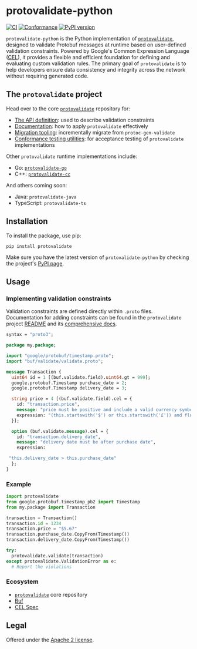 # protovalidate-python

[![CI](https://github.com/bufbuild/protovalidate-python/actions/workflows/ci.yaml/badge.svg)](https://github.com/bufbuild/protovalidate-python/actions/workflows/ci.yaml)
[![Conformance](https://github.com/bufbuild/protovalidate-python/actions/workflows/conformance.yaml/badge.svg)](https://github.com/bufbuild/protovalidate-python/actions/workflows/conformance.yaml)
[![PyPI version](https://badge.fury.io/py/protovalidate.svg)](https://badge.fury.io/py/protovalidate)

`protovalidate-python` is the Python implementation of [`protovalidate`](https://github.com/bufbuild/protovalidate), designed to validate Protobuf messages at runtime based on user-defined validation constraints. Powered by Google's Common Expression Language ([CEL](https://github.com/google/cel-spec)), it provides a flexible and efficient foundation for defining and evaluating custom validation rules. The primary goal of `protovalidate` is to help developers ensure data consistency and integrity across the network without requiring generated code.

## The `protovalidate` project

Head over to the core [`protovalidate`](https://github.com/bufbuild/protovalidate/) repository for:

- [The API definition](https://github.com/bufbuild/protovalidate/tree/main/proto/protovalidate/buf/validate/validate.proto): used to describe validation constraints
- [Documentation](https://github.com/bufbuild/protovalidate/tree/main/docs): how to apply `protovalidate` effectively
- [Migration tooling](https://github.com/bufbuild/protovalidate/tree/main/docs/migrate.md): incrementally migrate from `protoc-gen-validate`
- [Conformance testing utilities](https://github.com/bufbuild/protovalidate/tree/main/docs/conformance.md): for acceptance testing of `protovalidate` implementations

Other `protovalidate` runtime implementations include:

- Go: [`protovalidate-go`](https://github.com/bufbuild/protovalidate-go)
- C++: [`protovalidate-cc`](https://github.com/bufbuild/protovalidate-cc)

And others coming soon:

- Java: `protovalidate-java`
- TypeScript: `protovalidate-ts`

## Installation

To install the package, use pip:

```shell
pip install protovalidate
```

Make sure you have the latest version of `protovalidate-python` by checking the project's [PyPI page](https://pypi.org/project/protovalidate/).

## Usage

### Implementing validation constraints

Validation constraints are defined directly within `.proto` files. Documentation for adding constraints can be found in the `protovalidate` project [README](https://github.com/bufbuild/protovalidate) and its [comprehensive docs](https://github.com/bufbuild/protovalidate/tree/main/docs).

```protobuf
syntax = "proto3";

package my.package;

import "google/protobuf/timestamp.proto";
import "buf/validate/validate.proto";

message Transaction {
  uint64 id = 1 [(buf.validate.field).uint64.gt = 999];
  google.protobuf.Timestamp purchase_date = 2;
  google.protobuf.Timestamp delivery_date = 3;

  string price = 4 [(buf.validate.field).cel = {
    id: "transaction.price",
    message: "price must be positive and include a valid currency symbol ($ or £)",
    expression: "(this.startswith('$') or this.startswith('£')) and float(this[1:]) > 0"
  }];

  option (buf.validate.message).cel = {
    id: "transaction.delivery_date",
    message: "delivery date must be after purchase date",
    expression:

 "this.delivery_date > this.purchase_date"
  };
}
```

### Example

```python
import protovalidate
from google.protobuf.timestamp_pb2 import Timestamp
from my.package import Transaction

transaction = Transaction()
transaction.id = 1234
transaction.price = "$5.67"
transaction.purchase_date.CopyFrom(Timestamp())
transaction.delivery_date.CopyFrom(Timestamp())

try:
  protovalidate.validate(transaction)
except protovalidate.ValidationError as e:
  # Report the violations
```

### Ecosystem

- [`protovalidate`](https://github.com/bufbuild/protovalidate) core repository
- [Buf](https://buf.build)
- [CEL Spec](https://github.com/google/cel-spec)

## Legal

Offered under the [Apache 2 license][license].

[license]: LICENSE
[buf]: https://buf.build
[buf-mod]: https://buf.build/bufbuild/protovalidate
[cel-go]: https://github.com/google/cel-go
[cel-spec]: https://github.com/google/cel-spec
